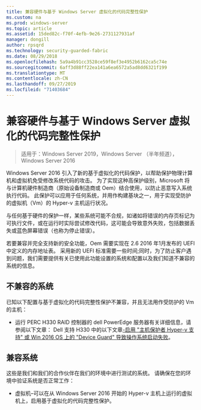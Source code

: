 ```yaml
---
title: 兼容硬件与基于 Windows Server 虚拟化的代码完整性保护
ms.custom: na
ms.prod: windows-server
ms.topic: article
ms.assetid: 15ded82c-f70f-4efb-9e26-2731127931af
manager: dongill
author: rpsqrd
ms.technology: security-guarded-fabric
ms.date: 08/29/2018
ms.openlocfilehash: 5a9a4b91cc3528ce59f8ef3e4952b6162ca5c74e
ms.sourcegitcommit: 6aff3d88ff22ea141a6ea6572a5ad8dd6321f199
ms.translationtype: MT
ms.contentlocale: zh-CN
ms.lasthandoff: 09/27/2019
ms.locfileid: "71403684"
---
```

# <a name="compatible-hardware-with-windows-server-virtualization-based-protection-of-code-integrity"></a>兼容硬件与基于 Windows Server 虚拟化的代码完整性保护

>适用于：Windows Server 2019，Windows Server （半年频道），Windows Server 2016

Windows Server 2016 引入了新的基于虚拟化的代码保护，以帮助保护物理计算机和虚拟机免受修改系统代码的攻击。 为了实现这种高保护级别，Microsoft 将与计算机硬件制造商（原始设备制造商或 Oem）结合使用，以防止恶意写入系统执行代码。 此保护可以应用于任何系统，并用作构建基块之一，用于实现受防护的虚拟机（Vm）的 Hyper-v 主机运行状况。 

与任何基于硬件的保护一样，某些系统可能不合规，如诸如将错误的内存页标记为可执行文件，或在运行时实际尝试修改代码，这可能会导致意外失败，包括数据丢失或蓝色屏幕错误（也称为停止错误）。 

若要兼容并完全支持新的安全功能，Oem 需要实现在 2.6 2016 年1月发布的 UEFI 中定义的内存地址表。 采用新的 UEFI 标准需要一些时间;同时，为了防止客户遇到问题，我们需要提供有关已使用此功能设置的系统和配置以及我们知道不兼容的系统的信息。 

## <a name="non-compatible-systems"></a>不兼容的系统

已知以下配置与基于虚拟化的代码完整性保护不兼容，并且无法用作受防护的 Vm 的主机：

- 运行 PERC H330 RAID 控制器的 dell PowerEdge 服务器有关详细信息，请参阅以下文章： Dell 支持 H330 中的以下文章[-启用 "主机保护者 Hyper-v 支持" 或 Win 2016 OS 上的 "Device Guard" 导致操作系统启动失败](http://www.dell.com/Support/Article/us/en/19/QNA44045)。  


## <a name="compatible-systems"></a>兼容系统

这些是我们和我们的合作伙伴在我们的环境中进行测试的系统。 请确保在您的环境中验证系统是否正常工作： 

- 虚拟机–可以在从 Windows Server 2016 开始的 Hyper-v 主机上运行的虚拟机上，启用基于虚拟化的代码完整性保护。



